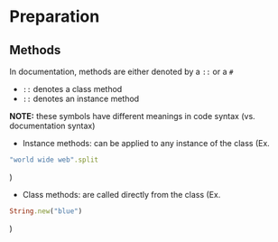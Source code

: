 # Preparation

## Methods
In documentation, methods are either denoted by a ```::``` or a ```#```
* ```::``` denotes a class method
* ```::``` denotes an instance method

**NOTE:** these symbols have different meanings in code syntax (vs. documentation syntax)

* Instance methods: can be applied to any instance of the class (Ex.
```ruby
"world wide web".split
```
)
* Class methods: are called directly from the class (Ex.
```ruby
String.new("blue")
```
)